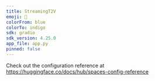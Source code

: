 ```yaml
---
title: StreamingT2V
emoji: 🏃
colorFrom: blue
colorTo: indigo
sdk: gradio
sdk_version: 4.25.0
app_file: app.py
pinned: false
---
```


Check out the configuration reference at https://huggingface.co/docs/hub/spaces-config-reference

